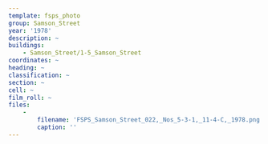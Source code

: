 ```yaml
---
template: fsps_photo
group: Samson_Street
year: '1978'
description: ~
buildings:
    - Samson_Street/1-5_Samson_Street
coordinates: ~
heading: ~
classification: ~
section: ~
cell: ~
film_roll: ~
files:
    -
        filename: 'FSPS_Samson_Street_022,_Nos_5-3-1,_11-4-C,_1978.png'
        caption: ''
---
```

